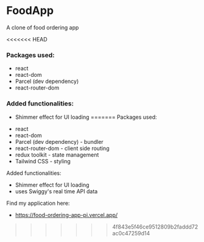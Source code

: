 # FoodApp

A clone of food ordering app

<<<<<<< HEAD
### Packages used:

- react
- react-dom
- Parcel (dev dependency)
- react-router-dom

### Added functionalities:

- Shimmer effect for UI loading
=======
Packages used:
*  react
*  react-dom
*  Parcel (dev dependency) - bundler
*  react-router-dom - client side routing
*  redux toolkit - state management
*  Tailwind CSS - styling

Added functionalities:
*  Shimmer effect for UI loading
*  uses Swiggy's real time API data

Find my application here:
* https://food-ordering-app-pi.vercel.app/
>>>>>>> 4f843e5f46ce9512809b2faddd72ac0c47259d14
